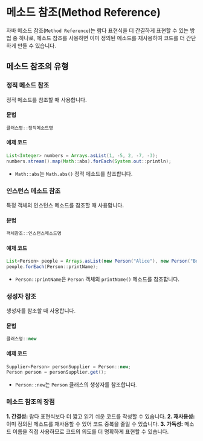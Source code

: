 # 메소드 참조(Method Reference)

자바 메소드 참조(`Method Reference`)는 람다 표현식을 더 간결하게 표현할 수 있는 방법 중 하나로, 메소드 참조를 사용하면 이미 정의된 메소드를 재사용하여 코드를 더 간단하게 만들 수 있습니다.

## 메소드 참조의 유형

### 정적 메소드 참조

정적 메소드를 참조할 때 사용합니다.

#### 문법

```java
클래스명::정적메소드명
```

#### 예제 코드

```java
List<Integer> numbers = Arrays.asList(1, -5, 2, -7, -3);
numbers.stream().map(Math::abs).forEach(System.out::println);
```

- `Math::abs`는 `Math.abs()` 정적 메소드를 참조합니다.

### 인스턴스 메소드 참조

특정 객체의 인스턴스 메소드를 참조할 때 사용합니다.

#### 문법

```java
객체참조::인스턴스메소드명
```

#### 예제 코드

```java
List<Person> people = Arrays.asList(new Person("Alice"), new Person("Bob"));
people.forEach(Person::printName);
```

- `Person::printName`은 `Person` 객체의 `printName()` 메소드를 참조합니다.

### 생성자 참조

생성자를 참조할 때 사용합니다.

#### 문법

```java
클래스명::new
```

#### 예제 코드

```java
Supplier<Person> personSupplier = Person::new;
Person person = personSupplier.get();
```

- `Person::new`는 `Person` 클래스의 생성자를 참조합니다.

### 메소드 참조의 장점

**1. 간결성:** 람다 표현식보다 더 짧고 읽기 쉬운 코드를 작성할 수 있습니다.
**2. 재사용성:** 이미 정의된 메소드를 재사용할 수 있어 코드 중복을 줄일 수 있습니다.
**3. 가독성:** 메소드 이름을 직접 사용하므로 코드의 의도를 더 명확하게 표현할 수 있습니다.
